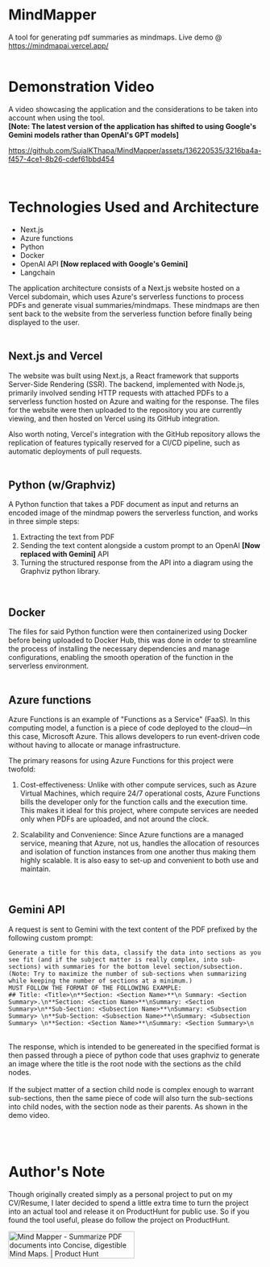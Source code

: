 # MindMapper
A tool for generating pdf summaries as mindmaps. Live demo @ https://mindmapai.vercel.app/
 <br/> <br/>
# Demonstration Video
A video showcasing the application and the considerations to be taken into account when using the tool. <br/>
**[Note: The latest version of the application has shifted to using Google's Gemini models rather than OpenAI's GPT models]**


https://github.com/SujalKThapa/MindMapper/assets/136220535/3216ba4a-f457-4ce1-8b26-cdef61bbd454


<br/>

# Technologies Used and Architecture

- Next.js
- Azure functions
- Python
- Docker
- OpenAI API **[Now replaced with Google's Gemini]**
- Langchain

  
The application architecture consists of a Next.js website hosted on a Vercel subdomain, which uses Azure's serverless functions to process PDFs and generate visual summaries/mindmaps. These mindmaps are then sent back to the website from the serverless function before finally being displayed to the user.
<br/>
<br/>

  ## Next.js and Vercel
  The website was built using Next.js, a React framework that supports Server-Side Rendering (SSR). The backend, implemented with Node.js, primarily involved sending HTTP requests with attached PDFs to a serverless function hosted on Azure and waiting for the response.
  The files for the website were then uploaded to the repository you are currently viewing, and then hosted on Vercel using its GitHub integration. 

  Also worth noting, Vercel's integration with the GitHub repository allows the replication of features typically reserved for a CI/CD pipeline, such as automatic deployments of pull requests.
 <br/> 
<br/>
 
  ## Python (w/Graphviz)
  A Python function that takes a PDF document as input and returns an encoded image of the mindmap powers the serverless function, and works in three simple steps: 
  
  1) Extracting the text from PDF
  2) Sending the text content alongside a custom prompt to an OpenAI **[Now replaced with Gemini]** API
  3) Turning the structured response from the API into a diagram using the Graphviz python library.
<br/>

  ## Docker
  The files for said Python function were then containerized using Docker before being uploaded to Docker Hub, this was done in order to streamline the process of installing the necessary dependencies and manage configurations, enabling the smooth operation of the function in the serverless environment.
 <br/>
<br/>

 ## Azure functions
 Azure Functions is an example of "Functions as a Service" (FaaS). In this computing model, a function is a piece of code deployed to the cloud—in this case, Microsoft Azure. This allows developers to run event-driven code without having to allocate or manage infrastructure.

The primary reasons for using Azure Functions for this project were twofold:

1) Cost-effectiveness: Unlike with other compute services, such as Azure Virtual Machines, which require 24/7 operational costs, Azure Functions bills the developer only for the function calls and the execution time. This makes it ideal for this project, where compute services are needed only when PDFs are uploaded, and not around the clock.

2) Scalability and Convenience: Since Azure functions are a managed service, meaning that Azure, not us, handles the allocation of resources and isolation of function instances from one another thus making them highly scalable. It is also easy to set-up and convenient to both use and maintain.
<br/>

## Gemini API
A request is sent to Gemini with the text content of the PDF prefixed by the following custom prompt:

```
Generate a title for this data, classify the data into sections as you see fit (and if the subject matter is really complex, into sub-sections) with summaries for the bottom level section/subsection. (Note: Try to maximize the number of sub-sections when summarizing while keeping the number of sections at a minimum.)
MUST FOLLOW THE FORMAT OF THE FOLLOWING EXAMPLE:
## Title: <Title>\n**Section: <Section Name>**\n Summary: <Section Summary>.\n**Section: <Section Name>**\nSummary: <Section Summary>\n**Sub-Section: <Subsection Name>**\nSummary: <Subsection Summary> \n**Sub-Section: <Subsection Name>**\nSummary: <Subsection Summary> \n**Section: <Section Name>**\nSummary: <Section Summary>\n
```
<br/>
The response, which is intended to be genereated in the specified format is then passed through a piece of python code that uses graphviz to generate an image where the title is the root node with the sections as the child nodes. 
<br/><br/>
If the subject matter of a section child node is complex enough to warrant sub-sections, then the same piece of code will also turn the sub-sections into child nodes, with the section node as their parents. As shown in the demo video.

<br/> <br/>

# Author's Note
Though originally created simply as a personal project to put on my CV/Resume, I later decided to spend a little extra time to turn the project into an actual tool and release it on ProductHunt for public use. So if you found the tool useful, please do follow the project on ProductHunt.

<a href="https://www.producthunt.com/products/mind-mapper/reviews?utm_source=badge-product_review&utm_medium=badge&utm_souce=badge-mind&#0045;mapper" target="_blank"><img src="https://api.producthunt.com/widgets/embed-image/v1/product_review.svg?product_id=588623&theme=light" alt="Mind&#0032;Mapper - Summarize&#0032;PDF&#0032;documents&#0032;into&#0032;Concise&#0044;&#0032;digestible&#0032;Mind&#0032;Maps&#0046; | Product Hunt" style="width: 250px; height: 54px;" width="250" height="54" /></a> 
